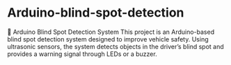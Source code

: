 # Arduino-blind-spot-detection
🚗 Arduino Blind Spot Detection System  This project is an Arduino-based blind spot detection system designed to improve vehicle safety. Using ultrasonic sensors, the system detects objects in the driver’s blind spot and provides a warning signal through LEDs or a buzzer.
